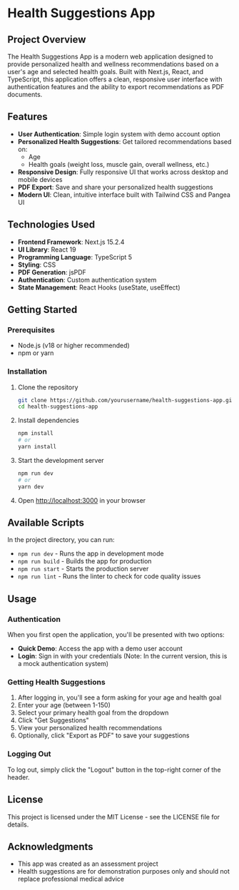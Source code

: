 # Health Suggestions App

## Project Overview

The Health Suggestions App is a modern web application designed to provide personalized health and wellness recommendations based on a user's age and selected health goals. Built with Next.js, React, and TypeScript, this application offers a clean, responsive user interface with authentication features and the ability to export recommendations as PDF documents.

## Features

- **User Authentication**: Simple login system with demo account option
- **Personalized Health Suggestions**: Get tailored recommendations based on:
  - Age
  - Health goals (weight loss, muscle gain, overall wellness, etc.)
- **Responsive Design**: Fully responsive UI that works across desktop and mobile devices
- **PDF Export**: Save and share your personalized health suggestions
- **Modern UI**: Clean, intuitive interface built with Tailwind CSS and Pangea UI

## Technologies Used

- **Frontend Framework**: Next.js 15.2.4
- **UI Library**: React 19
- **Programming Language**: TypeScript 5
- **Styling**: CSS
- **PDF Generation**: jsPDF
- **Authentication**: Custom authentication system
- **State Management**: React Hooks (useState, useEffect)

## Getting Started

### Prerequisites

- Node.js (v18 or higher recommended)
- npm or yarn

### Installation

1. Clone the repository
   ```bash
   git clone https://github.com/yourusername/health-suggestions-app.git
   cd health-suggestions-app
   ```

2. Install dependencies
   ```bash
   npm install
   # or
   yarn install
   ```

3. Start the development server
   ```bash
   npm run dev
   # or
   yarn dev
   ```

4. Open [http://localhost:3000](http://localhost:3000) in your browser

## Available Scripts

In the project directory, you can run:

- `npm run dev` - Runs the app in development mode
- `npm run build` - Builds the app for production
- `npm run start` - Starts the production server
- `npm run lint` - Runs the linter to check for code quality issues

## Usage

### Authentication

When you first open the application, you'll be presented with two options:
- **Quick Demo**: Access the app with a demo user account
- **Login**: Sign in with your credentials (Note: In the current version, this is a mock authentication system)

### Getting Health Suggestions

1. After logging in, you'll see a form asking for your age and health goal
2. Enter your age (between 1-150)
3. Select your primary health goal from the dropdown
4. Click "Get Suggestions"
5. View your personalized health recommendations
6. Optionally, click "Export as PDF" to save your suggestions

### Logging Out

To log out, simply click the "Logout" button in the top-right corner of the header.

## License

This project is licensed under the MIT License - see the LICENSE file for details.

## Acknowledgments

- This app was created as an assessment project
- Health suggestions are for demonstration purposes only and should not replace professional medical advice

